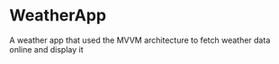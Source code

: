 # WeatherApp
A weather app that used the MVVM architecture to fetch weather data online and display it
